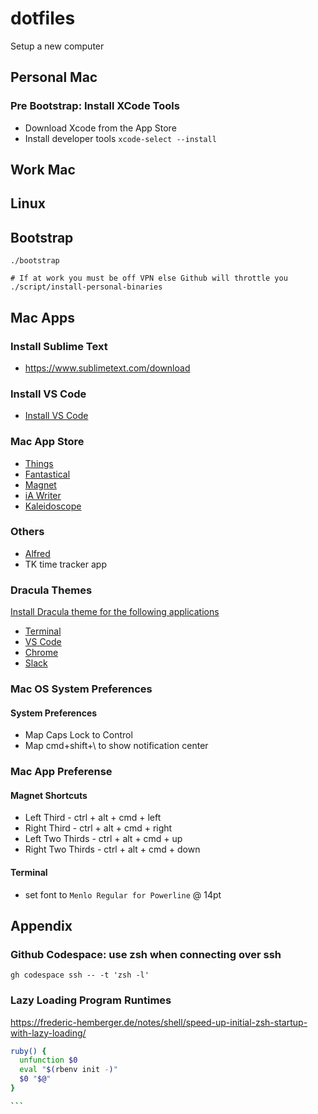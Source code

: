# dotfiles
Setup a new computer

## Personal Mac
### Pre Bootstrap: Install XCode Tools
* Download Xcode from the App Store
* Install developer tools `xcode-select --install`

## Work Mac

## Linux

## Bootstrap
```
./bootstrap

# If at work you must be off VPN else Github will throttle you
./script/install-personal-binaries
```

## Mac Apps
### Install Sublime Text
* https://www.sublimetext.com/download

### Install VS Code
* [Install VS Code](https://code.visualstudio.com)

### Mac App Store
* [Things](https://apps.apple.com/us/app/things-3/id904280696?mt=12)
* [Fantastical](https://apps.apple.com/us/app/fantastical-calendar-tasks/id975937182?mt=12)
* [Magnet](https://apps.apple.com/us/app/magnet/id441258766?mt=12)
* [iA Writer](https://apps.apple.com/us/app/ia-writer/id775737590?mt=12)
* [Kaleidoscope](https://apps.apple.com/us/app/kaleidoscope/id587512244?mt=12)

### Others
* [Alfred](https://www.alfredapp.com)
* TK time tracker app

### Dracula Themes
[Install Dracula theme for the following applications](https://draculatheme.com/)

* [Terminal](https://draculatheme.com/terminal)
* [VS Code](https://draculatheme.com/visual-studio-code)
* [Chrome](https://draculatheme.com/chrome)
* [Slack](https://draculatheme.com/slack)

### Mac OS System Preferences
#### System Preferences
* Map Caps Lock to Control
* Map cmd+shift+\ to show notification center

### Mac App Preferense
#### Magnet Shortcuts
* Left Third  - ctrl + alt + cmd + left
* Right Third - ctrl + alt + cmd + right
* Left Two Thirds - ctrl + alt + cmd + up
* Right Two Thirds - ctrl + alt + cmd + down

#### Terminal
* set font to `Menlo Regular for Powerline` @ 14pt

## Appendix
### Github Codespace: use zsh when connecting over ssh
```
gh codespace ssh -- -t 'zsh -l'
```

### Lazy Loading Program Runtimes
https://frederic-hemberger.de/notes/shell/speed-up-initial-zsh-startup-with-lazy-loading/

````zsh
ruby() {
  unfunction $0
  eval "$(rbenv init -)"
  $0 "$@"
}

```
